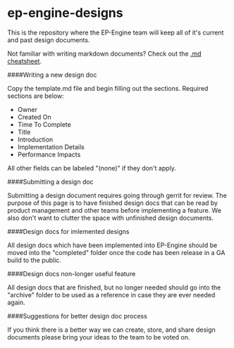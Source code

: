 ep-engine-designs
=================

This is the repository where the EP-Engine team will keep all of it's current and past design documents.

Not familiar with writing markdown documents? Check out the [.md cheatsheet](http://support.mashery.com/docs/customizing_your_portal/Markdown_Cheat_Sheet).

####Writing a new design doc

Copy the template.md file and begin filling out the sections. Required sections are below:

* Owner
* Created On
* Time To Complete
* Title
* Introduction
* Implementation Details
* Performance Impacts

All other fields can be labeled "(none)" if they don't apply.

####Submitting a design doc

Submitting a design document requires going through gerrit for review. The purpose of this page is to have finished design docs that can be read by product management and other teams before implementing a feature. We also don't want to clutter the space with unfinished design documents.

####Design docs for imlemented designs

All design docs which have been implemented into EP-Engine should be moved into the "completed" folder once the code has been release in a GA build to the public.

####Design docs non-longer useful feature

All design docs that are finished, but no longer needed should go into the "archive" folder to be used as a reference in case they are ever needed again.

####Suggestions for better design doc process

If you think there is a better way we can create, store, and share design documents please bring your ideas to the team to be voted on.